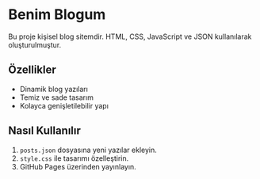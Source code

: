 # Benim Blogum

Bu proje kişisel blog sitemdir. HTML, CSS, JavaScript ve JSON kullanılarak oluşturulmuştur.

## Özellikler
- Dinamik blog yazıları
- Temiz ve sade tasarım
- Kolayca genişletilebilir yapı

## Nasıl Kullanılır
1. `posts.json` dosyasına yeni yazılar ekleyin.
2. `style.css` ile tasarımı özelleştirin.
3. GitHub Pages üzerinden yayınlayın.
